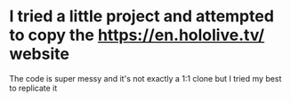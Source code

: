 # I tried a little project and attempted to copy the https://en.hololive.tv/ website 

The code is super messy and it's not exactly a 1:1 clone but I tried my best to replicate it 
